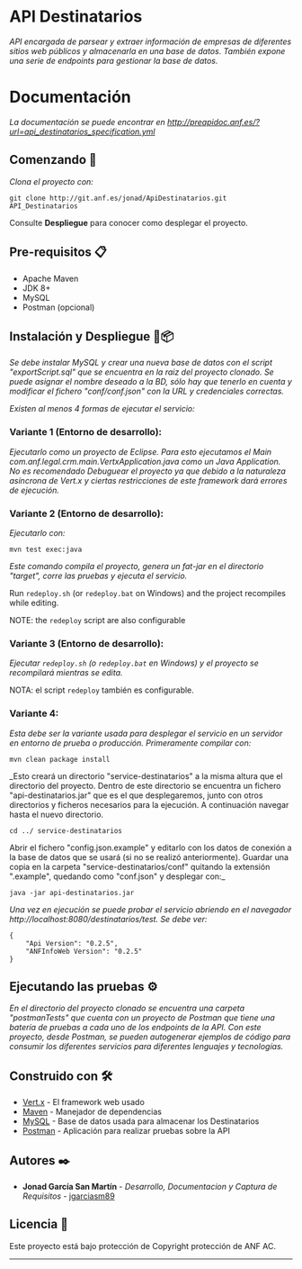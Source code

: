 # API Destinatarios

_API encargada de parsear y extraer información de empresas de diferentes sitios web públicos y almacenarla en una base de datos. También expone una serie de endpoints para gestionar la base de datos._

# Documentación

_La documentación se puede encontrar en http://preapidoc.anf.es/?url=api_destinatarios_specification.yml_

## Comenzando 🚀

_Clona el proyecto con:_

```
git clone http://git.anf.es/jonad/ApiDestinatarios.git API_Destinatarios
```

Consulte **Despliegue** para conocer como desplegar el proyecto.


## Pre-requisitos 📋

* Apache Maven
* JDK 8+
* MySQL
* Postman (opcional)

## Instalación y Despliegue 🔧📦

_Se debe instalar MySQL y crear una nueva base de datos con el script "exportScript.sql" que se encuentra en la raiz del proyecto clonado. Se puede asignar el nombre deseado a la BD, sólo hay que tenerlo en cuenta y modificar el fichero "conf/conf.json" con la URL y credenciales correctas._

_Existen al menos 4 formas de ejecutar el servicio:_

### Variante 1 (Entorno de desarrollo): 
_Ejecutarlo como un proyecto de Eclipse. Para esto ejecutamos el Main com.anf.legal.crm.main.VertxApplication.java como un Java Application. No es recomendado Debuguear el proyecto ya que debido a la naturaleza asíncrona de Vert.x y ciertas restricciones de este framework dará errores de ejecución._

### Variante 2 (Entorno de desarrollo): 
_Ejecutarlo con:_

```
mvn test exec:java
```
_Este comando compila el proyecto, genera un fat-jar en el directorio "target", corre las pruebas y ejecuta el servicio._

Run `redeploy.sh` (or `redeploy.bat` on Windows) and the project recompiles while editing.

NOTE: the `redeploy` script are also configurable

### Variante 3 (Entorno de desarrollo): 
_Ejecutar `redeploy.sh` (o `redeploy.bat` en Windows) y el proyecto se recompilará mientras se edita._

NOTA: el script `redeploy` también es configurable.

### Variante 4: 
_Esta debe ser la variante usada para desplegar el servicio en un servidor en entorno de prueba o producción. Primeramente compilar con:_

```
mvn clean package install
```
_Esto creará un directorio "service-destinatarios" a la misma altura que el directorio del proyecto. Dentro de este directorio se encuentra un fichero "api-destinatarios.jar" que es el que desplegaremos, junto con otros directorios y ficheros necesarios para la ejecución. A continuación navegar hasta el nuevo directorio. 

```
cd ../ service-destinatarios
```

Abrir el fichero "config.json.example" y editarlo con los datos de conexión a la base de datos que se usará (si no se realizó anteriormente). Guardar una copia en la carpeta "service-destinatarios/conf" quitando la extensión ".example", quedando como "conf.json"  y desplegar con:_

```
java -jar api-destinatarios.jar
```

_Una vez en ejecución se puede probar el servicio abriendo en el navegador  http://localhost:8080/destinatarios/test. Se debe ver:_

```
{
    "Api Version": "0.2.5",
    "ANFInfoWeb Version": "0.2.5"
}
```

## Ejecutando las pruebas ⚙️

_En el directorio del proyecto clonado se encuentra una carpeta "postmanTests" que cuenta con un proyecto de Postman que tiene una batería de pruebas a cada uno de los endpoints de la API. Con este proyecto, desde Postman, se pueden autogenerar ejemplos de código para consumir los diferentes servicios para diferentes lenguajes y tecnologías._


## Construido con 🛠️

* [Vert.x](http://www.dropwizard.io/1.0.2/docs/) - El framework web usado
* [Maven](https://maven.apache.org/) - Manejador de dependencias
* [MySQL](https://dev.mysql.com/) - Base de datos usada para almacenar los Destinatarios
* [Postman](https://www.postman.com/) - Aplicación para realizar pruebas sobre la API


## Autores ✒️

* **Jonad García San Martín** - *Desarrollo, Documentacion y Captura de Requisitos* - [jgarciasm89](jgarciasm89@gmail.com)


## Licencia 📄

Este proyecto está bajo protección de Copyright protección de ANF AC.

---
